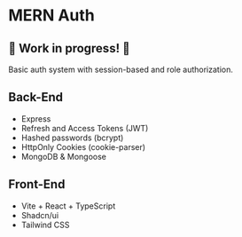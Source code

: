 # MERN Auth

## 🚧 Work in progress! 🚧

Basic auth system with session-based and role authorization.

## Back-End

- Express
- Refresh and Access Tokens (JWT)
- Hashed passwords (bcrypt)
- HttpOnly Cookies (cookie-parser)
- MongoDB & Mongoose

## Front-End

- Vite + React + TypeScript
- Shadcn/ui
- Tailwind CSS
